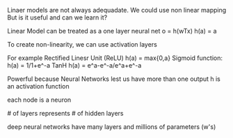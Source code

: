 Linaer models are not always adequadate.
We could use non linear mapping\
But is it useful and can we learn it?

Linear Model can be treated as a one layer neural net
o = h(wTx)
h(a) = a

To create non-linearity, we can use activation layers

For example
Rectified Linesr Unit (ReLU) h(a) = max{0,a}
Sigmoid function: h(a) = 1/1+e^-a
TanH h(a) = e^a-e^-a/e^a+e^-a

Powerful because Neural Networks lest us have more than one output
h is an activation function

each node is a neuron

\# of layers represents \# of hidden layers

deep neural networks have many layers and millions of parameters (w's)